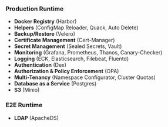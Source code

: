 ### Production Runtime

* **Docker Registry** (Harbor)
* **Helpers** (ConfigMap Reloader, Quack, Auto Delete)
* **Backup/Restore** (Velero)
* **Certificate Management** (Cert-Manager)
* **Secret Management** (Sealed Secrets, Vault)
* **Monitoring** (Grafana, Prometheus, Thanos, Canary-Checker)
* **Logging** (ECK, Elasticsearch, Filebeat, Fluentd)
* **Authentication** (Dex)
* **Authorization & Policy Enforcement** (OPA)
* **Multi-Tenancy** (Namespace Configurator, Cluster Quotas)
* **Database as a Service** (Postgres)
* **S3** (Minio)


### E2E Runtime

* **LDAP** (ApacheDS)
